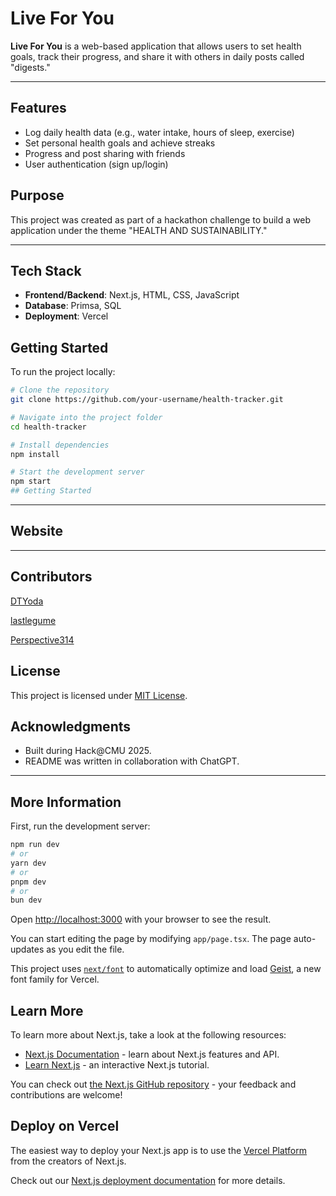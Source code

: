 # Live For You

**Live For You** is a web-based application that allows users to set health goals, track their progress, and share it with others in daily posts called "digests."

---

## Features

- Log daily health data (e.g., water intake, hours of sleep, exercise)
- Set personal health goals and achieve streaks
- Progress and post sharing with friends
- User authentication (sign up/login)

## Purpose

This project was created as part of a hackathon challenge to build a web application under the theme "HEALTH AND SUSTAINABILITY."

---

## Tech Stack

- **Frontend/Backend**: Next.js, HTML, CSS, JavaScript
- **Database**: Primsa, SQL
- **Deployment**: Vercel

## Getting Started

To run the project locally:

```bash
# Clone the repository
git clone https://github.com/your-username/health-tracker.git

# Navigate into the project folder
cd health-tracker

# Install dependencies
npm install

# Start the development server
npm start
## Getting Started
```

---

## Website



---

## Contributors

[DTYoda](https://github.com/DTYoda)

[lastlegume](https://github.com/lastlegume)

[Perspective314](https://github.com/Perspective314)

## License

This project is licensed under [MIT License](https://opensource.org/license/mit).

## Acknowledgments

- Built during Hack@CMU 2025.
- README was written in collaboration with ChatGPT.

---

## More Information

First, run the development server:

```bash
npm run dev
# or
yarn dev
# or
pnpm dev
# or
bun dev
```

Open [http://localhost:3000](http://localhost:3000) with your browser to see the result.

You can start editing the page by modifying `app/page.tsx`. The page auto-updates as you edit the file.

This project uses [`next/font`](https://nextjs.org/docs/app/building-your-application/optimizing/fonts) to automatically optimize and load [Geist](https://vercel.com/font), a new font family for Vercel.

## Learn More

To learn more about Next.js, take a look at the following resources:

- [Next.js Documentation](https://nextjs.org/docs) - learn about Next.js features and API.
- [Learn Next.js](https://nextjs.org/learn) - an interactive Next.js tutorial.

You can check out [the Next.js GitHub repository](https://github.com/vercel/next.js) - your feedback and contributions are welcome!

## Deploy on Vercel

The easiest way to deploy your Next.js app is to use the [Vercel Platform](https://vercel.com/new?utm_medium=default-template&filter=next.js&utm_source=create-next-app&utm_campaign=create-next-app-readme) from the creators of Next.js.

Check out our [Next.js deployment documentation](https://nextjs.org/docs/app/building-your-application/deploying) for more details.
